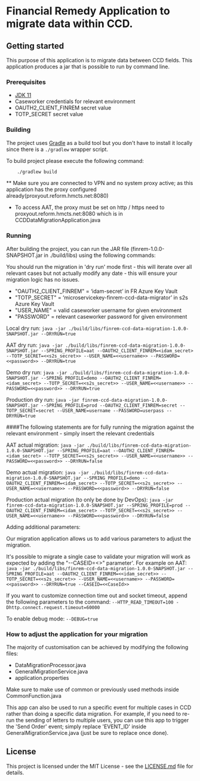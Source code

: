 # Financial Remedy Application to migrate data within CCD. 

## Getting started

This purpose of this application is to migrate data between CCD fields. This application produces a jar that is possible to run by command line.

### Prerequisites

- [JDK 11](https://www.oracle.com/java)
- Caseworker credentials for relevant environment
- OAUTH2_CLIENT_FINREM secret value
- TOTP_SECRET secret value

### Building

The project uses [Gradle](https://gradle.org) as a build tool but you don't have to install it locally since there is a `./gradlew` wrapper script.

To build project please execute the following command:

```bash
    ./gradlew build
```

** Make sure you are connected to VPN and no system proxy active; as this application has the proxy configured already(proxyout.reform.hmcts.net:8080)

- To access AAT, the proxy must be set on http / https need to proxyout.reform.hmcts.net:8080 which is in CCDDataMigrationApplication.java

### Running

After building the project, you can run the JAR file (finrem-1.0.0-SNAPSHOT.jar in ./build/libs) using the following commands:

You should run the migration in 'dry run' mode first - this will iterate over all relevant cases but not actually modify any date - this will ensure your migration logic has no issues.

- "OAUTH2_CLIENT_FINREM" = ‘idam-secret’ in FR Azure Key Vault
- "TOTP_SECRET" = ‘microservicekey-finrem-ccd-data-migrator’ in s2s Azure Key Vault
- "USER_NAME" = valid caseworker username for given environment
- "PASSWORD" = relevant caseworker password for given environment

Local dry run:
`java -jar ./build/libs/finrem-ccd-data-migration-1.0.0-SNAPSHOT.jar --DRYRUN=true`

AAT dry run:
`java -jar ./build/libs/finrem-ccd-data-migration-1.0.0-SNAPSHOT.jar --SPRING_PROFILE=aat --OAUTH2_CLIENT_FINREM=<idam_secret> --TOTP_SECRET=<<s2s_secret>> --USER_NAME=<<username>> --PASSWORD=<<password>> --DRYRUN=true`

Demo dry run:
`java -jar ./build/libs/finrem-ccd-data-migration-1.0.0-SNAPSHOT.jar --SPRING_PROFILE=demo --OAUTH2_CLIENT_FINREM=<idam_secret> --TOTP_SECRET=<<s2s_secret>> --USER_NAME=<<username>> --PASSWORD=<<password>> --DRYRUN=true`

Production dry run:
`java -jar finrem-ccd-data-migration-1.0.0-SNAPSHOT.jar --SPRING_PROFILE=prod --OAUTH2_CLIENT_FINREM=secret --TOTP_SECRET=secret --USER_NAME=username --PASSWORD=userpass --DRYRUN=true`


####The following statements are for fully running the migration against the relevant environment - simply insert the relevant credentials

AAT actual migration:
`java -jar ./build/libs/finrem-ccd-data-migration-1.0.0-SNAPSHOT.jar --SPRING_PROFILE=aat --OAUTH2_CLIENT_FINREM=<idam_secret> --TOTP_SECRET=<<s2s_secret>> --USER_NAME=<<username>> --PASSWORD=<<password>> --DRYRUN=false`

Demo actual migration:
`java -jar ./build/libs/finrem-ccd-data-migration-1.0.0-SNAPSHOT.jar --SPRING_PROFILE=demo --OAUTH2_CLIENT_FINREM=<idam_secret> --TOTP_SECRET=<<s2s_secret>> --USER_NAME=<<username>> --PASSWORD=<<password>> --DRYRUN=false`

Production actual migration (to only be done by DevOps):
`java -jar finrem-ccd-data-migration-1.0.0-SNAPSHOT.jar --SPRING_PROFILE=prod --OAUTH2_CLIENT_FINREM=<idam_secret> --TOTP_SECRET=<<s2s_secret>> --USER_NAME=<<username>> --PASSWORD=<<password>> --DRYRUN=false`

Adding additional parameters:

Our migration application allows us to add various parameters to adjust the migration.

It's possible to migrate a single case to validate your migration will work as expected by adding the "--CASEID=<<CaseId>>" parameter'. For example on AAT:
`java -jar ./build/libs/finrem-ccd-data-migration-1.0.0-SNAPSHOT.jar --SPRING_PROFILE=aat --OAUTH2_CLIENT_FINREM=<<idam_secret>> --TOTP_SECRET=<<s2s_secret>> --USER_NAME=<<username>> --PASSWORD=<<password>> --DRYRUN=true --CASEID=<<CaseId>>`

If you want to customize connection time out and socket timeout, append the following parameters to the command:
```--HTTP_READ_TIMEOUT=100 -Dhttp.connect.request.timeout=60000```

To enable debug mode:
``` --DEBUG=true ```

### How to adjust the application for your migration

The majority of customisation can be achieved by modifying the following files:
 
- DataMigrationProcessor.java
- GeneralMigrationService.java
- application.properties

Make sure to make use of common or previously used methods inside CommonFunction.java

This app can also be used to run a specific event for multiple cases in CCD rather than doing a specific data migration.
For example, if you need to re-run the sending of letters to multiple users, you can use this app to trigger the 'Send Order' event; simply replace 'EVENT_ID' inside GeneralMigrationService.java (just be sure to replace once done).  

## License

This project is licensed under the MIT License - see the [LICENSE.md](LICENSE.md) file for details.